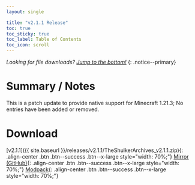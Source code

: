 ```yaml
---
layout: single

title: "v2.1.1 Release"
toc: true
toc_sticky: true
toc_label: Table of Contents
toc_icon: scroll
---
```


*Looking for file downloads? [Jump to the bottom!](#download)*
{: .notice--primary}

# Summary / Notes
This is a patch update to provide native support for Minecraft 1.21.3; No entries have been added or removed.

# Download
[v2.1.1]({{ site.baseurl }}/releases/v2.1.1/TheShulkerArchives_v2.1.1.zip){: .align-center .btn .btn--success .btn--x-large style="width: 70%;"}
[Mirror (GitHub)](https://github.com/KadTheHunter/ShulkerArchives/releases/tag/v2.1.1){: .align-center .btn .btn--success .btn--x-large style="width: 70%;"}
[Modpack](https://modrinth.com/modpack/the-shulker-archives/version/2.1.1){: .align-center .btn .btn--success .btn--x-large style="width: 70%;"}